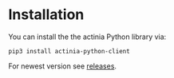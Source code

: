 # Installation

You can install the the actinia Python library via:
```
pip3 install actinia-python-client
```
For newest version see [releases](https://github.com/actinia-org/actinia-python-client/releases).
